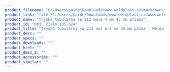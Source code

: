 ```yaml
---
product_filename: "C:\Users\paide\Downloads\www.weldplast.cz\markdown\tryska-tubularni-o-213-mm-o-4-mm-45-mm-prima.md"
product_link: "file:/C:/Users/paide/Downloads/www.weldplast.cz/www.weldplast.cz/sk/tryska-tubularni-o-213-mm-o-4-mm-45-mm-prima"
product_name: "Tryska tubulárna (ø 213 mm)ø 4 mm 45 mm priama"
product_id: "Obj. číslo:105.624"
product_title: "Tryska tubulární (ø 213 mm) ø 4 mm 45 mm přímá | Weldplast"
product_desc: ""
product_specs: ""
product_downloads: ""
product_href: ""
product_desc_2: ""
product_accessories: ""
product_similar: ""
---
```

